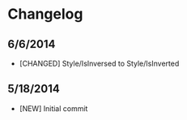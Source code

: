 # Changelog

## 6/6/2014
- [CHANGED] Style/IsInversed to Style/IsInverted

## 5/18/2014
- [NEW] Initial commit
